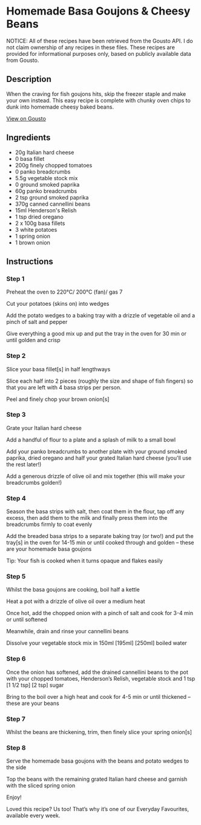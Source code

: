 # Homemade Basa Goujons & Cheesy Beans

NOTICE: All of these recipes have been retrieved from the Gousto API. I do not claim ownership of any recipes in these files. These recipes are provided for informational purposes only, based on publicly available data from Gousto.

## Description

When the craving for fish goujons hits, skip the freezer staple and make your own instead. This easy recipe is complete with chunky oven chips to dunk into homemade cheesy baked beans. 

[View on Gousto](https://www.gousto.co.uk/recipes/cookbook/homemade-basa-goujons-cheesy-beans)

## Ingredients

- 20g Italian hard cheese
- 0 basa fillet
- 200g finely chopped tomatoes
- 0 panko breadcrumbs
- 5.5g vegetable stock mix
- 0 ground smoked paprika
- 60g panko breadcrumbs
- 2 tsp ground smoked paprika
- 370g canned cannellini beans
- 15ml Henderson's Relish
- 1 tsp dried oregano
- 2 x 100g basa fillets
- 3 white potatoes
- 1 spring onion
- 1 brown onion

## Instructions


### Step 1

Preheat the oven to 220°C/ 200°C (fan)/ gas 7

Cut your potatoes (skins on) into wedges

Add the potato wedges to a baking tray with a drizzle of vegetable oil and a pinch of salt and pepper

Give everything a good mix up and put the tray in the oven for 30 min or until golden and crisp


### Step 2

Slice your basa fillet[s] in half lengthways

Slice each half into 2 pieces (roughly the size and shape of fish fingers) so that you are left with 4 basa strips per person.

Peel and finely chop your brown onion[s]


### Step 3

Grate your Italian hard cheese

Add a handful of flour to a plate and a splash of milk to a small bowl

Add your panko breadcrumbs to another plate with your ground smoked paprika, dried oregano and half your grated Italian hard cheese (you'll use the rest later!)

Add a generous drizzle of olive oil and mix together (this will make your breadcrumbs golden!)


### Step 4

Season the basa strips with salt, then coat them in the flour, tap off any excess, then add them to the milk and finally press them into the breadcrumbs firmly to coat evenly

Add the breaded basa strips to a separate baking tray (or two!) and put the tray[s] in the oven for 14-15 min or until cooked through and golden – these are your homemade basa goujons

Tip: Your fish is cooked when it turns opaque and flakes easily


### Step 5

Whilst the basa goujons are cooking, boil half a kettle

Heat a pot with a drizzle of olive oil over a medium heat

Once hot, add the chopped onion with a pinch of salt and cook for 3-4 min or until softened

Meanwhile, drain and rinse your cannellini beans

Dissolve your vegetable stock mix in 150ml <span class="text-purple">[195ml]</span> <span class="text-danger">[250ml]</span> boiled water


### Step 6

Once the onion has softened, add the drained cannellini beans to the pot with<span class="text-danger"> </span>your chopped tomatoes, Henderson’s Relish, vegetable stock and 1 tsp <span class="text-purple">[1 1/2 tsp]</span> <span class="text-danger">[2 tsp]</span> sugar

Bring to the boil over a high heat and cook for 4-5 min or until thickened – these are your beans


### Step 7

Whilst the beans are thickening, trim, then finely slice your spring onion[s]

### Step 8

Serve the homemade basa goujons with the beans and potato wedges to the side

Top the beans with the remaining grated Italian hard cheese and garnish with the sliced spring onion

Enjoy!

<span class="text-danger">Loved this recipe? Us too! That’s why it’s one of our Everyday Favourites, available every week.</span>

